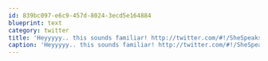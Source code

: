 ```yaml
---
id: 839bc097-e6c9-457d-8024-3ecd5e164884
blueprint: text
category: twitter
title: 'Heyyyyy.. this sounds familiar! http://twitter.com/#!/SheSpeaksNow/status/51305733517619200'
caption: 'Heyyyyy.. this sounds familiar! http://twitter.com/#!/SheSpeaksNow/status/51305733517619200'
---
```

